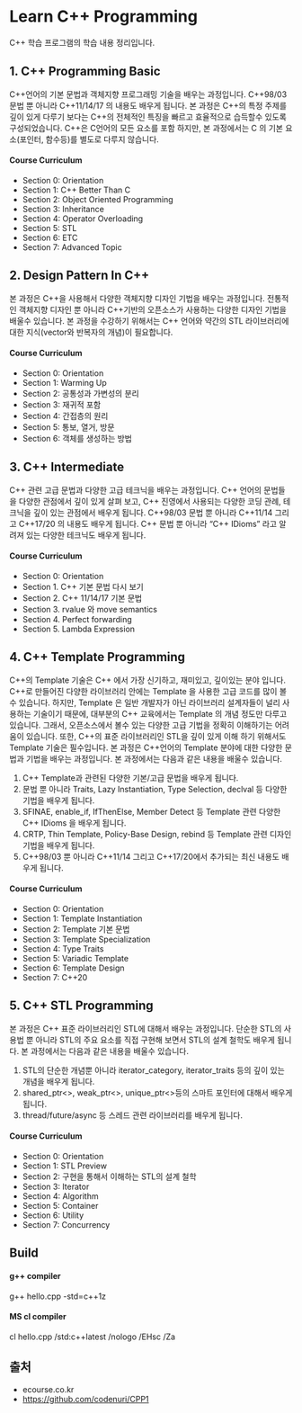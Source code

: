 # Learn C++ Programming
C++ 학습 프로그램의 학습 내용 정리입니다.


## 1. C++ Programming Basic
C++언어의 기본 문법과 객체지향 프로그래밍 기술을 배우는 과정입니다. C++98/03 문법 뿐 아니라 C++11/14/17 의 내용도 배우게 됩니다. 본 과정은 C++의 특정 주제를 깊이 있게 다루기 보다는 C++의 전체적인 특징을 빠르고 효율적으로 습득할수 있도록 구성되었습니다.
C++은 C언어의 모든 요소를 포함 하지만, 본 과정에서는 C 의 기본 요소(포인터, 함수등)를 별도로 다루지 않습니다.

#### Course Curriculum
- Section 0: Orientation
- Section 1: C++ Better Than C
- Section 2: Object Oriented Programming
- Section 3: Inheritance
- Section 4: Operator Overloading
- Section 5: STL
- Section 6: ETC
- Section 7: Advanced Topic


## 2. Design Pattern In C++
본 과정은 C++을 사용해서 다양한 객체지향 디자인 기법을 배우는 과정입니다. 전통적인 객체지향 디자인 뿐 아니라 C++기반의 오픈소스가 사용하는 다양한 디자인 기법을 배울수 있습니다.
본 과정을 수강하기 위해서는 C++ 언어와 약간의 STL 라이브러리에 대한 지식(vector와 반복자의 개념)이 필요합니다.

#### Course Curriculum
- Section 0: Orientation
- Section 1: Warming Up
- Section 2: 공통성과 가변성의 분리
- Section 3: 재귀적 포함
- Section 4: 간접층의 원리
- Section 5: 통보, 열거, 방문
- Section 6: 객체를 생성하는 방법


## 3. C++ Intermediate
C++ 관련 고급 문법과 다양한 고급 테크닉을 배우는 과정입니다. C++ 언어의 문법들을 다양한 관점에서 깊이 있게 살펴 보고, C++ 진영에서 사용되는 다양한 코딩 관례, 테크닉을 깊이 있는 관점에서 배우게 됩니다. C++98/03 문법 뿐 아니라 C++11/14 그리고 C++17/20 의 내용도 배우게 됩니다. C++ 문법 뿐 아니라 “C++ IDioms” 라고 알려져 있는 다양한 테크닉도 배우게 됩니다.

#### Course Curriculum
- Section 0: Orientation
- Section 1. C++ 기본 문법 다시 보기
- Section 2. C++ 11/14/17 기본 문법
- Section 3. rvalue 와 move semantics
- Section 4. Perfect forwarding
- Section 5. Lambda Expression


## 4. C++ Template Programming
C++의 Template 기술은 C++ 에서 가장 신기하고, 재미있고, 깊이있는 분야 입니다. C++로 만들어진 다양한 라이브러리 안에는 Template 을 사용한 고급 코드를 많이 볼수 있습니다. 하지만, Template 은 일반 개발자가 아닌 라이브러리 설계자들이 널리 사용하는 기술이기 때문에, 대부분의 C++ 교육에서는 Template 의 개념 정도만 다루고 있습니다. 그래서, 오픈소스에서 볼수 있는 다양한 고급 기법을 정확히 이해하기는 어려움이 있습니다. 또한, C++의 표준 라이브러리인 STL을 깊이 있게 이해 하기 위해서도 Template 기술은 필수입니다. 본 과정은 C++언어의 Template 분야에 대한 다양한 문법과 기법을 배우는 과정입니다.
본 과정에서는 다음과 같은 내용을 배울수 있습니다.
1. C++ Template과 관련된 다양한 기본/고급 문법을 배우게 됩니다.
2. 문법 뿐 아니라 Traits, Lazy Instantiation, Type Selection, declval 등 다양한 기법을 배우게 됩니다.
3. SFINAE, enable_if, IfThenElse, Member Detect 등 Template 관련 다양한 C++ IDioms 을 배우게 됩니다.
4. CRTP, Thin Template, Policy-Base Design, rebind 등 Template 관련 디자인 기법을 배우게 됩니다.
5. C++98/03 뿐 아니라 C++11/14 그리고 C++17/20에서 추가되는 최신 내용도 배우게 됩니다.

#### Course Curriculum
- Section 0: Orientation
- Section 1: Template Instantiation
- Section 2: Template 기본 문법
- Section 3: Template Specialization
- Section 4: Type Traits
- Section 5: Variadic Template
- Section 6: Template Design
- Section 7: C++20


## 5. C++ STL Programming
본 과정은 C++ 표준 라이브러리인 STL에 대해서 배우는 과정입니다. 단순한 STL의 사용법 뿐 아니라 STL의 주요 요소를 직접 구현해 보면서 STL의 설계 철학도 배우게 됩니다. 본 과정에서는 다음과 같은 내용을 배울수 있습니다.
1. STL의 단순한 개념뿐 아니라 iterator_category, iterator_traits 등의 깊이 있는 개념을 배우게 됩니다.
2. shared_ptr<>, weak_ptr<>, unique_ptr<>등의 스마트 포인터에 대해서 배우게 됩니다.
3. thread/future/async 등 스레드 관련 라이브러리를 배우게 됩니다.

#### Course Curriculum
- Section 0: Orientation
- Section 1: STL Preview
- Section 2: 구현을 통해서 이해하는 STL의 설계 철학
- Section 3: Iterator
- Section 4: Algorithm
- Section 5: Container
- Section 6: Utility
- Section 7: Concurrency


## Build
#### g++ compiler
g++ hello.cpp -std=c++1z

#### MS cl compiler
cl hello.cpp /std:c++latest /nologo /EHsc /Za


## 출처
- ecourse.co.kr
- https://github.com/codenuri/CPP1